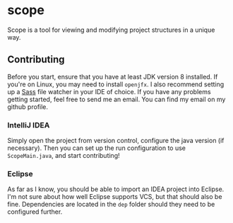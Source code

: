 # scope
Scope is a tool for viewing and modifying project structures in a unique way.

## Contributing
Before you start, ensure that you have at least JDK version 8 installed. If you're on Linux, you may need to install `openjfx`. I also recommend setting up a [Sass](http://sass-lang.com/guide) file watcher in your IDE of choice. If you have any problems getting started, feel free to send me an email. You can find my email on my github profile.

### IntelliJ IDEA
Simply open the project from version control, configure the java version (if necessary). Then you can set up the run configuration to use `ScopeMain.java`, and start contributing!

### Eclipse
As far as I know, you should be able to import an IDEA project into Eclipse. I'm not sure about how well Eclipse supports VCS, but that should also be fine. 
Dependencies are located in the `dep` folder should they need to be configured further.
